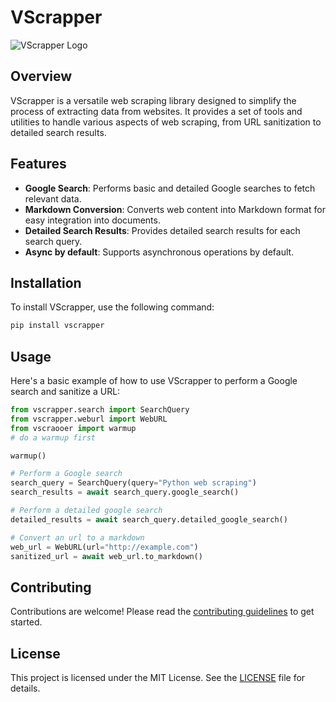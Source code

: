 # VScrapper

![VScrapper Logo](./docs/catscrapper.jpeg)

## Overview

VScrapper is a versatile web scraping library designed to simplify the process of extracting data from websites. It provides a set of tools and utilities to handle various aspects of web scraping, from URL sanitization to detailed search results.

## Features

- **Google Search**: Performs basic and detailed Google searches to fetch relevant data.
- **Markdown Conversion**: Converts web content into Markdown format for easy integration into documents.
- **Detailed Search Results**: Provides detailed search results for each search query.
- **Async by default**: Supports asynchronous operations by default.

## Installation

To install VScrapper, use the following command:

```bash
pip install vscrapper
```

## Usage

Here's a basic example of how to use VScrapper to perform a Google search and sanitize a URL:

```python
from vscrapper.search import SearchQuery
from vscrapper.weburl import WebURL
from vscraooer import warmup
# do a warmup first

warmup()

# Perform a Google search
search_query = SearchQuery(query="Python web scraping")
search_results = await search_query.google_search()

# Perform a detailed google search
detailed_results = await search_query.detailed_google_search()

# Convert an url to a markdown
web_url = WebURL(url="http://example.com")
sanitized_url = await web_url.to_markdown()

```

## Contributing

Contributions are welcome! Please read the [contributing guidelines](CONTRIBUTING.md) to get started.

## License

This project is licensed under the MIT License. See the [LICENSE](LICENSE) file for details.
